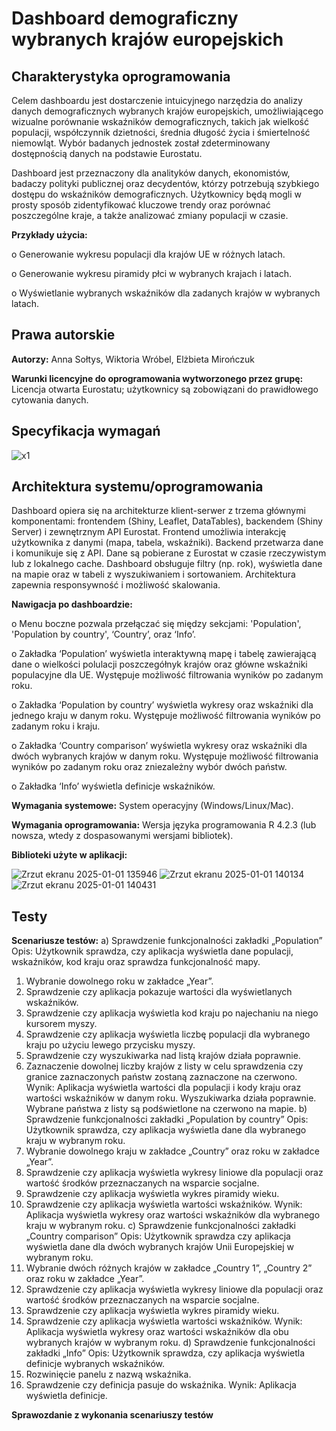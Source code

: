 # Dashboard demograficzny wybranych krajów europejskich

## Charakterystyka oprogramowania
Celem dashboardu jest dostarczenie intuicyjnego narzędzia do analizy danych demograficznych wybranych krajów europejskich, umożliwiającego wizualne porównanie wskaźników demograficznych, takich jak wielkość populacji, współczynnik dzietności, średnia długość życia i śmiertelność niemowląt. Wybór badanych jednostek został zdeterminowany dostępnością danych na podstawie Eurostatu.

Dashboard jest przeznaczony dla analityków danych, ekonomistów, badaczy polityki publicznej oraz decydentów, którzy potrzebują szybkiego dostępu do wskaźników demograficznych. Użytkownicy będą mogli w prosty sposób zidentyfikować kluczowe trendy oraz porównać poszczególne kraje, a także analizować zmiany populacji w czasie.

**Przykłady użycia:**

o	Generowanie wykresu populacji dla krajów UE w różnych latach.

o	Generowanie wykresu piramidy płci w wybranych krajach i latach.

o	Wyświetlanie wybranych wskaźników dla zadanych krajów w wybranych latach.

## Prawa autorskie
**Autorzy:** Anna Sołtys, Wiktoria Wróbel, Elżbieta Mirończuk

**Warunki licencyjne do oprogramowania wytworzonego przez grupę:** Licencja otwarta Eurostatu; użytkownicy są zobowiązani do prawidłowego cytowania danych.


## Specyfikacja wymagań

![x1](https://github.com/user-attachments/assets/85992eab-adaf-4d50-bdee-8d3c1d7f2ec4)

## Architektura systemu/oprogramowania
Dashboard opiera się na architekturze klient-serwer z trzema głównymi komponentami: frontendem (Shiny, Leaflet, DataTables), backendem (Shiny Server) i zewnętrznym API Eurostat. Frontend umożliwia interakcję użytkownika z danymi (mapa, tabela, wskaźniki). Backend przetwarza dane i komunikuje się z API. Dane są pobierane z Eurostat w czasie rzeczywistym lub z lokalnego cache. Dashboard obsługuje filtry (np. rok), wyświetla dane na mapie oraz w tabeli z wyszukiwaniem i sortowaniem. Architektura zapewnia responsywność i możliwość skalowania.

**Nawigacja po dashboardzie:**

o	Menu boczne pozwala przełączać się między sekcjami: 'Population', 'Population by country', ‘Country’, oraz ‘Info’. 

o	Zakładka ‘Population’ wyświetla interaktywną mapę i tabelę zawierającą dane o wielkości polulacji poszczegółnyk krajów oraz główne wskaźniki populacyjne dla UE. Występuje możliwość filtrowania wyników po zadanym roku. 

o	Zakładka ‘Population by country’ wyświetla wykresy oraz wskaźniki dla jednego kraju w danym roku. Występuje możliwość filtrowania wyników po zadanym roku i kraju. 

o	Zakładka ‘Country comparison’ wyświetla wykresy oraz wskaźniki dla dwóch wybranych krajów w danym roku. Występuje możliwość filtrowania wyników po zadanym roku oraz zniezależny wybór dwóch państw.

o	Zakładka ‘Info’ wyświetla definicje wskaźników.

**Wymagania systemowe:** System operacyjny (Windows/Linux/Mac).

**Wymagania oprogramowania:** Wersja języka programowania R 4.2.3 (lub nowsza, wtedy z dospasowanymi wersjami bibliotek).

**Biblioteki użyte w aplikacji:**

![Zrzut ekranu 2025-01-01 135946](https://github.com/user-attachments/assets/eb055492-4f5e-4a95-a8c4-2cfbea97180c)
![Zrzut ekranu 2025-01-01 140134](https://github.com/user-attachments/assets/23ae87dc-de59-44bf-9c51-93f482b0a025)
![Zrzut ekranu 2025-01-01 140431](https://github.com/user-attachments/assets/ca3449b3-653c-4b74-8d12-a1ec499fdc4b)


## Testy
**Scenariusze testów:**
a)	Sprawdzenie funkcjonalności zakładki „Population”
Opis: Użytkownik sprawdza, czy aplikacja wyświetla dane populacji, wskaźników, kod kraju oraz sprawdza funkcjonalność mapy.
1.	Wybranie dowolnego roku w zakładce „Year”.
2.	Sprawdzenie czy aplikacja pokazuje wartości dla wyświetlanych wskaźników.
3.	Sprawdzenie czy aplikacja wyświetla kod kraju po najechaniu na niego kursorem myszy.
4.	Sprawdzenie czy aplikacja wyświetla liczbę populacji dla wybranego kraju po użyciu lewego przycisku myszy.
5.	Sprawdzenie czy wyszukiwarka nad listą krajów działa poprawnie.
6.	Zaznaczenie dowolnej liczby krajów z listy w celu sprawdzenia czy granice zaznaczonych państw zostaną zaznaczone na czerwono.
Wynik: Aplikacja wyświetla wartości dla populacji i kody kraju oraz wartości wskaźników w danym roku. Wyszukiwarka działa poprawnie. Wybrane państwa z listy są podświetlone na czerwono na mapie.
b)	Sprawdzenie funkcjonalności zakładki „Population by country”
Opis: Użytkownik sprawdza, czy aplikacja wyświetla dane dla wybranego kraju w wybranym roku.
1.	Wybranie dowolnego kraju w zakładce „Country” oraz roku w zakładce „Year”.
2.	Sprawdzenie czy aplikacja wyświetla wykresy liniowe dla populacji oraz wartość środków przeznaczanych na wsparcie socjalne.
3.	Sprawdzenie czy aplikacja wyświetla wykres piramidy wieku.
4.	Sprawdzenie czy aplikacja wyświetla wartości wskaźników.
Wynik: Aplikacja wyświetla wykresy oraz wartości wskaźników dla wybranego kraju w wybranym roku.
c)	Sprawdzenie funkcjonalności zakładki „Country comparison”
Opis: Użytkownik sprawdza czy aplikacja wyświetla dane dla dwóch wybranych krajów Unii Europejskiej w wybranym roku.
1.	Wybranie dwóch różnych krajów w zakładce „Country 1”, „Country 2” oraz roku w zakładce „Year”.
2.	Sprawdzenie czy aplikacja wyświetla wykresy liniowe dla populacji oraz wartość środków przeznaczanych na wsparcie socjalne.
3.	Sprawdzenie czy aplikacja wyświetla wykres piramidy wieku.
4.	Sprawdzenie czy aplikacja wyświetla wartości wskaźników.
Wynik: Aplikacja wyświetla wykresy oraz wartości wskaźników dla obu wybranych krajów w wybranym roku.
d)	Sprawdzenie funkcjonalności zakładki „Info”
Opis: Użytkownik sprawdza, czy aplikacja wyświetla definicje wybranych wskaźników.
1.	Rozwinięcie panelu z nazwą wskaźnika.
2.	Sprawdzenie czy definicja pasuje do wskaźnika.
Wynik: Aplikacja wyświetla definicje.

**Sprawozdanie z wykonania scenariuszy testów**



